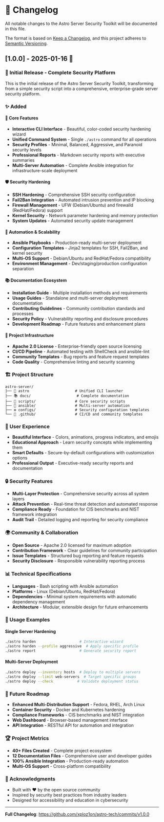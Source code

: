 # 📜 Changelog

All notable changes to the Astro Server Security Toolkit will be documented in this file.

The format is based on [Keep a Changelog](https://keepachangelog.com/en/1.0.0/),
and this project adheres to [Semantic Versioning](https://semver.org/spec/v2.0.0.html).

## [1.0.0] - 2025-01-16 🚀

### 🎉 Initial Release - Complete Security Platform

This is the initial release of the Astro Server Security Toolkit, transforming from a simple security script into a comprehensive, enterprise-grade server security platform.

### ✨ Added

#### 🎯 Core Features
- **Interactive CLI Interface** - Beautiful, color-coded security hardening wizard
- **Unified Command System** - Single `./astro` command for all operations
- **Security Profiles** - Minimal, Balanced, Aggressive, and Paranoid security levels
- **Professional Reports** - Markdown security reports with executive summaries
- **Multi-Server Automation** - Complete Ansible integration for infrastructure-scale deployment

#### 🛡️ Security Hardening
- **SSH Hardening** - Comprehensive SSH security configuration
- **Fail2Ban Integration** - Automated intrusion prevention and IP blocking
- **Firewall Management** - UFW (Debian/Ubuntu) and firewalld (RedHat/Fedora) support
- **Kernel Security** - Network parameter hardening and memory protection
- **System Updates** - Automated security update management

#### 🤖 Automation & Scalability
- **Ansible Playbooks** - Production-ready multi-server deployment
- **Configuration Templates** - Jinja2 templates for SSH, Fail2Ban, and kernel security
- **Multi-OS Support** - Debian/Ubuntu and RedHat/Fedora compatibility
- **Environment Management** - Dev/staging/production configuration separation

#### 📚 Documentation Ecosystem
- **Installation Guide** - Multiple installation methods and requirements
- **Usage Guides** - Standalone and multi-server deployment documentation
- **Contributing Guidelines** - Community contribution standards and processes
- **Security Policy** - Vulnerability reporting and disclosure procedures
- **Development Roadmap** - Future features and enhancement plans

#### 🔧 Project Infrastructure
- **Apache 2.0 License** - Enterprise-friendly open source licensing
- **CI/CD Pipeline** - Automated testing with ShellCheck and ansible-lint
- **Community Templates** - Bug reports and feature request templates
- **Code Quality** - Comprehensive linting and security scanning

### 🏗️ Project Structure

```
astro-server/
├── 🎯 astro                     # Unified CLI launcher
├── 📚 docs/                     # Complete documentation
├── 🔧 scripts/                  # Core security scripts
├── 🤖 ansible/                  # Multi-server automation
├── ⚙️ configs/                  # Security configuration templates
└── 🔄 .github/                  # CI/CD and community templates
```

### 🎨 User Experience
- **Beautiful Interface** - Colors, animations, progress indicators, and emojis
- **Educational Approach** - Learn security concepts while implementing them
- **Smart Defaults** - Secure-by-default configurations with customization options
- **Professional Output** - Executive-ready security reports and documentation

### 🔒 Security Features
- **Multi-Layer Protection** - Comprehensive security across all system layers
- **Attack Prevention** - Real-time threat detection and automated response
- **Compliance Ready** - Foundation for CIS benchmarks and NIST framework integration
- **Audit Trail** - Detailed logging and reporting for security compliance

### 🌍 Community & Collaboration
- **Open Source** - Apache 2.0 licensed for maximum adoption
- **Contribution Framework** - Clear guidelines for community participation
- **Issue Templates** - Structured bug reporting and feature requests
- **Security Disclosure** - Responsible vulnerability reporting process

### 📊 Technical Specifications
- **Languages** - Bash scripting with Ansible automation
- **Platforms** - Linux (Debian/Ubuntu, RedHat/Fedora)
- **Dependencies** - Minimal system requirements with automatic dependency management
- **Architecture** - Modular, extensible design for future enhancements

### 🎯 Usage Examples

#### Single Server Hardening
```bash
./astro harden                    # Interactive wizard
./astro harden --profile aggressive  # Apply specific profile
./astro report                    # Generate security report
```

#### Multi-Server Deployment
```bash
./astro deploy --inventory hosts  # Deploy to multiple servers
./astro deploy --limit web-servers  # Target specific groups
./astro deploy --check           # Validate deployment status
```

### 🚀 Future Roadmap
- **Enhanced Multi-Distribution Support** - Fedora, RHEL, Arch Linux
- **Container Security** - Docker and Kubernetes hardening
- **Compliance Frameworks** - CIS benchmarks and NIST integration
- **Web Dashboard** - Browser-based management interface
- **API Integration** - RESTful API for automation and integration

### 🏆 Project Metrics
- **40+ Files Created** - Complete project ecosystem
- **12 Documentation Files** - Comprehensive user and developer guides
- **100% Ansible Integration** - Production-ready automation
- **Multi-OS Support** - Cross-platform compatibility

### 🙏 Acknowledgments
- Built with ❤️ by the open source community
- Inspired by security best practices from industry leaders
- Designed for accessibility and education in cybersecurity

---

**Full Changelog**: https://github.com/xploz1on/astro-tech/commits/v1.0.0